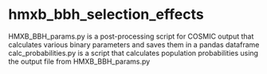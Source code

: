 # hmxb_bbh_selection_effects


HMXB_BBH_params.py is a post-processing script for COSMIC output that calculates various binary parameters and saves them in a pandas dataframe
calc_probabilities.py is a script that calculates population probabilities using the output file from HMXB_BBH_params.py
